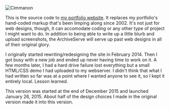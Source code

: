 ![Cimmanon](https://rawgithub.com/cimmanon/cimmanon-website/master/static/images/cimmanon.svg)

This is the source code to [my portfolio website](http://cimmanon.org/).  It replaces my portfolio's hand-coded markup that's been limping along since 2002.  It's not just for web designs, though, it can accomodate coding or any other type of project I might want to do.  In addition to being able to write up a little blurb and upload screenshots, the ArchiveServe will serve up past web designs in all of their original glory.

I originally started rewriting/redesigning the site in February 2014.  Then I got busy with a new job and ended up never having time to work on it.  A few months later, I had a hard drive failure lost everything but a small HTML/CSS demo I had uploaded to my webserver.  I didn't think that what I had written so far was at a point where I wanted anyone to see it, so I kept it entirely local.  Lesson learned.

This version was started at the end of December 2015 and launched January 26, 2015.  About half of the design choices I made in the original version made it into this version.
